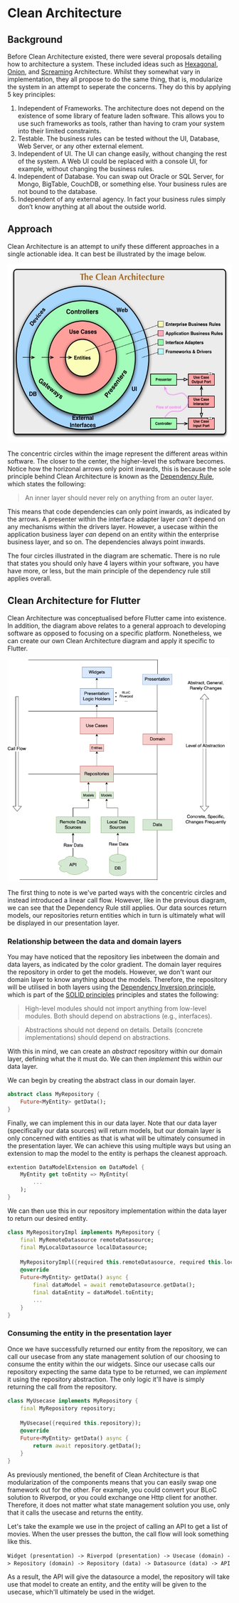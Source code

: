 # Clean Architecture

## Background

Before Clean Architecture existed, there were several proposals detailing how to architecture a system. These included ideas such as <a href="https://en.wikipedia.org/wiki/Hexagonal_architecture_(software)">Hexagonal</a>,  <a href="https://jeffreypalermo.com/2008/07/the-onion-architecture-part-1/">Onion</a>, and <a href="http://blog.cleancoder.com/uncle-bob/2011/09/30/Screaming-Architecture.html">Screaming</a> Architecture. Whilst they somewhat vary in implementation, they all propose to do the same thing, that is, modularize the system in an attempt to seperate the concerns. They do this by applying 5 key principles:

1. Independent of Frameworks. The architecture does not depend on the existence of some library of feature laden software. This allows you to use such frameworks as tools, rather than having to cram your system into their limited constraints.
2. Testable. The business rules can be tested without the UI, Database, Web Server, or any other external element.
3. Independent of UI. The UI can change easily, without changing the rest of the system. A Web UI could be replaced with a console UI, for example, without changing the business rules.
4. Independent of Database. You can swap out Oracle or SQL Server, for Mongo, BigTable, CouchDB, or something else. Your business rules are not bound to the database.
5. Independent of any external agency. In fact your business rules simply don’t know anything at all about the outside world.

## Approach

Clean Architecture is an attempt to unify these different approaches in a single actionable idea. It can best be illustrated by the image below.

<img src="../screenshots/clean-architecture-old.jpeg" alt="Screenshot" width="550" height="400">

The concentric circles within the image represent the different areas within software. The closer to the center, the higher-level the software becomes. Notice how the horizonal arrows only point inwards, this is because the sole principle behind Clean Architecture is known as the <a href="https://khalilstemmler.com/wiki/dependency-rule/">Dependency Rule</a>, which states the following:


> An inner layer should never rely on anything from an outer layer.

This means that code dependencies can only point inwards, as indicated by the arrows. A presenter within the interface adapter layer *can't* depend on any mechanisms within the drivers layer. However, a usecase within the application business layer *can* depend on an entity within the enterprise business layer, and so on. The dependencies always point inwards.

The four circles illustrated in the diagram are schematic. There is no rule that states you should only have 4 layers within your software, you have have more, or less, but the main principle of the dependency rule still applies overall.

## Clean Architecture for Flutter

Clean Architecture was conceptualised before Flutter came into existence. In addition, the diagram above relates to a general approach to developing software as opposed to focusing on a specific platform. Nonetheless, we can create our own Clean Architecture diagram and apply it specific to Flutter.

<img src="../screenshots/flutter-architecture.png" alt="Screenshot" width="500" height="500">

The first thing to note is we've parted ways with the concentric circles and instead introduced a linear call flow. However, like in the previous diagram, we can see that the Dependency Rule still applies. Our data sources return models, our repositories return entities which in turn is ultimately what will be displayed in our presentation layer.

### Relationship between the data and domain layers

You may have noticed that the repository lies inbetween the domain and data layers, as indicated by the color gradient. The domain layer requires the repository in order to get the models. However, we don't want our domain layer to know anything about the models. Therefore, the repository will be utilised in both layers using the <a href="https://en.wikipedia.org/wiki/Dependency_inversion_principle">Dependency Inversion principle</a>, which is part of the <a href="https://en.wikipedia.org/wiki/SOLID">SOLID principles</a> principles and states the following:

> High-level modules should not import anything from low-level modules. Both should depend on abstractions (e.g., interfaces).

> Abstractions should not depend on details. Details (concrete implementations) should depend on abstractions.

With this in mind, we can create an *abstract* repository within our domain layer, defining what the it must do. We can then *implement* this within our data layer.

We can begin by creating the abstract class in our domain layer.

```dart
abstract class MyRepository {
    Future<MyEntity> getData();
}
```

Finally, we can implement this in our data layer. Note that our data layer (specifically our data sources) will return models, but our domain layer is only concerned with entities as that is what will be ultimately consumed in the presentation layer. We can achieve this using multiple ways but using an extension to map the model to the entity is perhaps the cleanest approach. 

```dart
extention DataModelExtension on DataModel {
    MyEntity get toEntity => MyEntity(
        ...
    );
}
```

We can then use this in our repository implementation within the data layer to return our desired entity.

```dart
class MyRepositoryImpl implements MyRepository {
    final MyRemoteDatasource remoteDatasource;
    final MyLocalDatasource localDatasource;

    MyRepositoryImpl({required this.remoteDatasource, required this.localDatasource});
    @override
    Future<MyEntity> getData() async {
        final dataModel = await remoteDatasource.getData();
        final dataEntity = dataModel.toEntity;
        ...
    } 
}
```

### Consuming the entity in the presentation layer

Once we have successfully returned our entity from the repository, we can call our usecase from any state management solution of our choosing to consume the entity within the our widgets. Since our usecase calls our repository expecting the same data type to be returned, we can *implement* it using the repository abstraction. The only logic it'll have is simply returning the call from the repository.

```dart
class MyUsecase implements MyRepository {
    final MyRepository repository;

    MyUsecase({required this.repository});
    @override
    Future<MyEntity> getData() async {
        return await repository.getData();
    }
}
```

As previously mentioned, the benefit of Clean Architecture is that modularization of the components means that you can easily swap one framework out for the other. For example, you could convert your BLoC solution to Riverpod, or you could exchange one Http client for another. Therefore, it does not matter what state management solution you use, only that it calls the usecase and returns the entity.

Let's take the example we use in the project of calling an API to get a list of movies. When the user presses the button, the call flow will look something like this.

`Widget (presentation) -> Riverpod (presentation) -> Usecase (domain) -> Repository (domain) -> Repository (data) -> Datasource (data) -> API`

As a result, the API will give the datasource a model, the repository will take use that model to create an entity, and the entity will be given to the usecase, which'll ultimately be used in the widget.